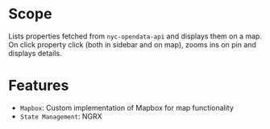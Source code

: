 # Scope

Lists properties fetched from `nyc-opendata-api` and displays them on a map. On click property click (both in sidebar and on map), zooms ins on pin and displays details.

# Features

- `Mapbox`: Custom implementation of Mapbox for map functionality
- `State Management`: NGRX
